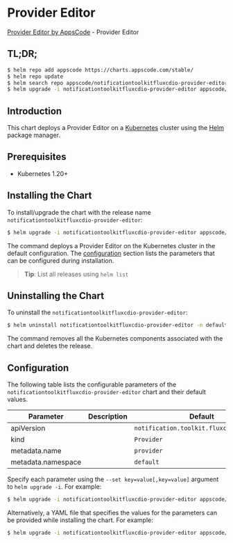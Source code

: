 # Provider Editor

[Provider Editor by AppsCode](https://appscode.com) - Provider Editor

## TL;DR;

```bash
$ helm repo add appscode https://charts.appscode.com/stable/
$ helm repo update
$ helm search repo appscode/notificationtoolkitfluxcdio-provider-editor --version=v0.14.0
$ helm upgrade -i notificationtoolkitfluxcdio-provider-editor appscode/notificationtoolkitfluxcdio-provider-editor -n default --create-namespace --version=v0.14.0
```

## Introduction

This chart deploys a Provider Editor on a [Kubernetes](http://kubernetes.io) cluster using the [Helm](https://helm.sh) package manager.

## Prerequisites

- Kubernetes 1.20+

## Installing the Chart

To install/upgrade the chart with the release name `notificationtoolkitfluxcdio-provider-editor`:

```bash
$ helm upgrade -i notificationtoolkitfluxcdio-provider-editor appscode/notificationtoolkitfluxcdio-provider-editor -n default --create-namespace --version=v0.14.0
```

The command deploys a Provider Editor on the Kubernetes cluster in the default configuration. The [configuration](#configuration) section lists the parameters that can be configured during installation.

> **Tip**: List all releases using `helm list`

## Uninstalling the Chart

To uninstall the `notificationtoolkitfluxcdio-provider-editor`:

```bash
$ helm uninstall notificationtoolkitfluxcdio-provider-editor -n default
```

The command removes all the Kubernetes components associated with the chart and deletes the release.

## Configuration

The following table lists the configurable parameters of the `notificationtoolkitfluxcdio-provider-editor` chart and their default values.

|     Parameter      | Description |                       Default                       |
|--------------------|-------------|-----------------------------------------------------|
| apiVersion         |             | <code>notification.toolkit.fluxcd.io/v1beta3</code> |
| kind               |             | <code>Provider</code>                               |
| metadata.name      |             | <code>provider</code>                               |
| metadata.namespace |             | <code>default</code>                                |


Specify each parameter using the `--set key=value[,key=value]` argument to `helm upgrade -i`. For example:

```bash
$ helm upgrade -i notificationtoolkitfluxcdio-provider-editor appscode/notificationtoolkitfluxcdio-provider-editor -n default --create-namespace --version=v0.14.0 --set apiVersion=notification.toolkit.fluxcd.io/v1beta3
```

Alternatively, a YAML file that specifies the values for the parameters can be provided while
installing the chart. For example:

```bash
$ helm upgrade -i notificationtoolkitfluxcdio-provider-editor appscode/notificationtoolkitfluxcdio-provider-editor -n default --create-namespace --version=v0.14.0 --values values.yaml
```

